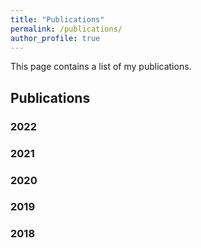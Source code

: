 ```yaml
---
title: "Publications"
permalink: /publications/
author_profile: true
---
```


This page contains a list of my publications.

## Publications

### 2022


### 2021

### 2020


### 2019


### 2018



